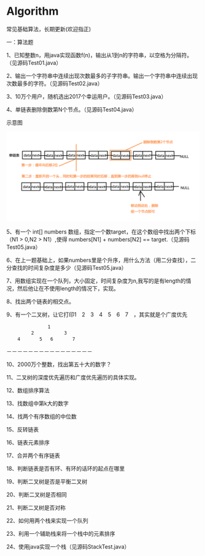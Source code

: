 # Algorithm
常见基础算法，长期更新(欢迎指正)

一：算法题

1、已知整数n，用java实现函数f(n)，输出从1到n的字符串，以空格为分隔符。（见源码Test01.java）

2、输出一个字符串中连续出现次数最多的子字符串。输出一个字符串中连续出现次数最多的字符。（见源码Test02.java）

3、10万个用户，随机选出2017个幸运用户。（见源码Test03.java）

4、单链表删除倒数第N个节点。（见源码Test04.java）

   示意图

 ![](https://github.com/hekangcode/Algorithm/blob/master/app/src/main/res/drawable/test04.png)

5、有一个 int[] numbers 数组，指定一个数target，在这个数组中找出两个下标（N1 > 0,N2 > N1）,使得 numbers[N1] + numbers[N2] == target.（见源码Test05.java）

6、在上一题基础上，如果numbers里是个升序，用什么方法（用二分查找），二分查找的时间复杂度是多少（见源码Test05.java）

7、用数组实现在一个队列，大小固定，时间复杂度为n,我写的是有length的情况，然后他让在不使用length的情况下，实现。

8、找出两个链表的相交点。

9、有一个二叉树，让它打印1　2　3　4　5　6　7　，其实就是个广度优先
         
                   1
             2           3
        4       5   6       7
   －－－－－－－－－－－－－－－－

10、2000万个整数，找出第五十大的数字？

11、二叉树的深度优先遍历和广度优先遍历的具体实现。

12、数组排序算法

13、找数组中第k大的数字

14、找两个有序数组的中位数

15、反转链表

16、链表元素排序

17、合并两个有序链表

18、判断链表是否有环、有环的话环的起点在哪里

19、判断二叉树是否是平衡二叉树

20、判断二叉树是否相同

21、判断二叉树是否对称

22、如何用两个栈来实现一个队列

23、利用一个辅助栈来将一个栈中的元素排序

24、使用java实现一个栈（见源码StackTest.java）

